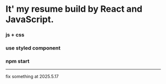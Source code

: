 # It' my resume build by React and JavaScript.

###  js + css 
###  use styled component
###  npm start



------------

fix something at 2025.5.17
